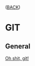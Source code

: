 ([BACK](https://github.com/bob-fornal/frontend-resources/blob/master/README.md))
# GIT
## General
[Oh shit, git!](https://ohshitgit.com/)
